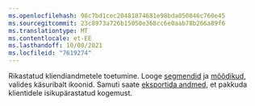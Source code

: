 ```yaml
---
ms.openlocfilehash: 98c7bd1cec20481874681e98bda050846c760e45
ms.sourcegitcommit: 23c8973a726b15050e368cc6e0aab78b266a89f6
ms.translationtype: MT
ms.contentlocale: et-EE
ms.lasthandoff: 10/08/2021
ms.locfileid: "7619274"
---
```

Rikastatud kliendiandmetele toetumine. Looge [segmendid](../audience-insights/segments.md) ja [mõõdikud](../audience-insights/measures.md), valides käsuribalt ikoonid. Samuti saate [eksportida andmed](../audience-insights/export-destinations.md), et pakkuda klientidele isikupärastatud kogemust.